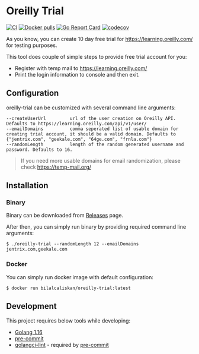 # Oreilly Trial
[![CI](https://github.com/bilalcaliskan/oreilly-trial/workflows/CI/badge.svg?event=push)](https://github.com/bilalcaliskan/oreilly-trial/actions?query=workflow%3ACI)
[![Docker pulls](https://img.shields.io/docker/pulls/bilalcaliskan/oreilly-trial)](https://hub.docker.com/r/bilalcaliskan/oreilly-trial/)
[![Go Report Card](https://goreportcard.com/badge/github.com/bilalcaliskan/oreilly-trial)](https://goreportcard.com/report/github.com/bilalcaliskan/oreilly-trial)
[![codecov](https://codecov.io/gh/bilalcaliskan/oreilly-trial/branch/master/graph/badge.svg)](https://codecov.io/gh/bilalcaliskan/oreilly-trial)

As you know, you can create 10 day free trial for https://learning.oreilly.com/ for testing purposes.

This tool does couple of simple steps to provide free trial account for you:
  - Register with temp mail to https://learning.oreilly.com/
  - Print the login information to console and then exit.

## Configuration
oreilly-trial can be customized with several command line arguments:
```
--createUserUrl         url of the user creation on Oreilly API. Defaults to https://learning.oreilly.com/api/v1/user/
--emailDomains          comma seperated list of usable domain for creating trial account, it should be a valid domain. Defaults to {"jentrix.com", "geekale.com", "64ge.com", "frnla.com"}
--randomLength          length of the random generated username and password. Defaults to 16.
```

> If you need more usable domains for email randomization, please check https://temp-mail.org/

## Installation

### Binary
Binary can be downloaded from [Releases](https://github.com/bilalcaliskan/oreilly-trial/releases) page.

After then, you can simply run binary by providing required command line arguments:
```shell
$ ./oreilly-trial --randomLength 12 --emailDomains jentrix.com,geekale.com
```

### Docker
You can simply run docker image with default configuration:
```shell
$ docker run bilalcaliskan/oreilly-trial:latest
```

## Development
This project requires below tools while developing:
- [Golang 1.16](https://golang.org/doc/go1.16)
- [pre-commit](https://pre-commit.com/)
- [golangci-lint](https://golangci-lint.run/usage/install/) - required by [pre-commit](https://pre-commit.com/)
